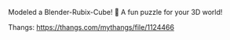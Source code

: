Modeled a Blender-Rubix-Cube! 🧩 A fun puzzle for your 3D world!

Thangs: https://thangs.com/mythangs/file/1124466
